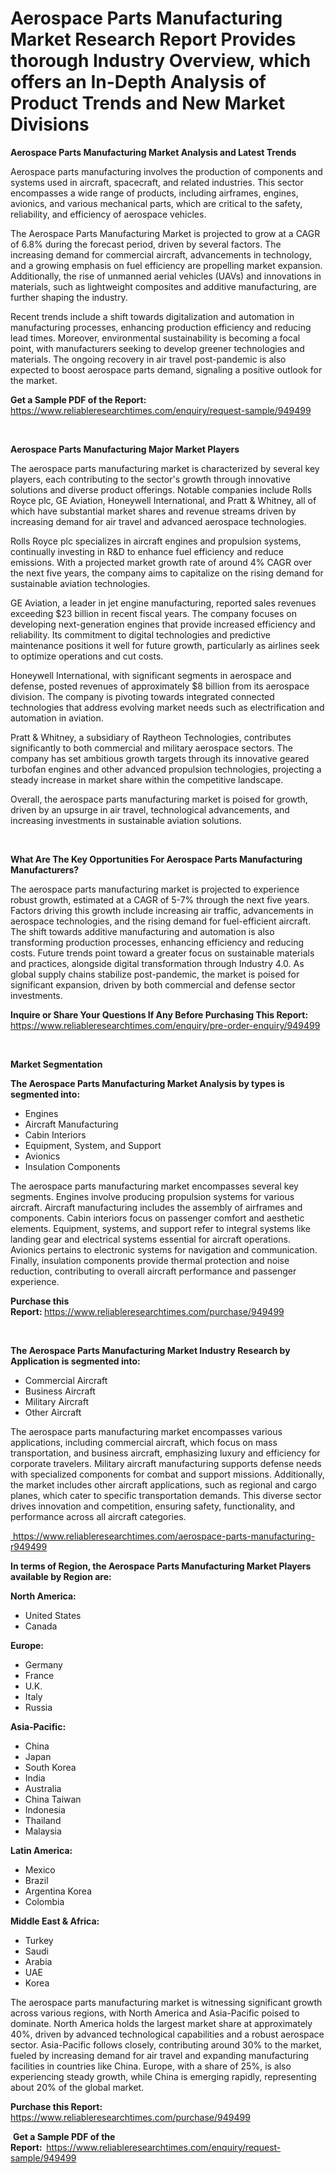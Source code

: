 <p><h1>Aerospace Parts Manufacturing Market Research Report Provides thorough Industry Overview, which offers an In-Depth Analysis of Product Trends and New Market Divisions</h1></p><p><strong>Aerospace Parts Manufacturing Market Analysis and Latest Trends</strong></p>
<p><p>Aerospace parts manufacturing involves the production of components and systems used in aircraft, spacecraft, and related industries. This sector encompasses a wide range of products, including airframes, engines, avionics, and various mechanical parts, which are critical to the safety, reliability, and efficiency of aerospace vehicles. </p><p>The Aerospace Parts Manufacturing Market is projected to grow at a CAGR of 6.8% during the forecast period, driven by several factors. The increasing demand for commercial aircraft, advancements in technology, and a growing emphasis on fuel efficiency are propelling market expansion. Additionally, the rise of unmanned aerial vehicles (UAVs) and innovations in materials, such as lightweight composites and additive manufacturing, are further shaping the industry.</p><p>Recent trends include a shift towards digitalization and automation in manufacturing processes, enhancing production efficiency and reducing lead times. Moreover, environmental sustainability is becoming a focal point, with manufacturers seeking to develop greener technologies and materials. The ongoing recovery in air travel post-pandemic is also expected to boost aerospace parts demand, signaling a positive outlook for the market.</p></p>
<p><strong>Get a Sample PDF of the Report:&nbsp;</strong> <a href="https://www.reliableresearchtimes.com/enquiry/request-sample/949499?utm_campaign=3134&utm_medium=2&utm_source=Github&utm_content=ia&utm_term=18042025&utm_id=aerospace-parts-manufacturing">https://www.reliableresearchtimes.com/enquiry/request-sample/949499</a></p>
<p>&nbsp;</p>
<p><strong>Aerospace Parts Manufacturing Major Market Players</strong></p>
<p><p>The aerospace parts manufacturing market is characterized by several key players, each contributing to the sector's growth through innovative solutions and diverse product offerings. Notable companies include Rolls Royce plc, GE Aviation, Honeywell International, and Pratt & Whitney, all of which have substantial market shares and revenue streams driven by increasing demand for air travel and advanced aerospace technologies.</p><p>Rolls Royce plc specializes in aircraft engines and propulsion systems, continually investing in R&D to enhance fuel efficiency and reduce emissions. With a projected market growth rate of around 4% CAGR over the next five years, the company aims to capitalize on the rising demand for sustainable aviation technologies.</p><p>GE Aviation, a leader in jet engine manufacturing, reported sales revenues exceeding $23 billion in recent fiscal years. The company focuses on developing next-generation engines that provide increased efficiency and reliability. Its commitment to digital technologies and predictive maintenance positions it well for future growth, particularly as airlines seek to optimize operations and cut costs.</p><p>Honeywell International, with significant segments in aerospace and defense, posted revenues of approximately $8 billion from its aerospace division. The company is pivoting towards integrated connected technologies that address evolving market needs such as electrification and automation in aviation.</p><p>Pratt & Whitney, a subsidiary of Raytheon Technologies, contributes significantly to both commercial and military aerospace sectors. The company has set ambitious growth targets through its innovative geared turbofan engines and other advanced propulsion technologies, projecting a steady increase in market share within the competitive landscape.</p><p>Overall, the aerospace parts manufacturing market is poised for growth, driven by an upsurge in air travel, technological advancements, and increasing investments in sustainable aviation solutions.</p></p>
<p>&nbsp;</p>
<p><strong>What Are The Key Opportunities For Aerospace Parts Manufacturing Manufacturers?</strong></p>
<p><p>The aerospace parts manufacturing market is projected to experience robust growth, estimated at a CAGR of 5-7% through the next five years. Factors driving this growth include increasing air traffic, advancements in aerospace technologies, and the rising demand for fuel-efficient aircraft. The shift towards additive manufacturing and automation is also transforming production processes, enhancing efficiency and reducing costs. Future trends point toward a greater focus on sustainable materials and practices, alongside digital transformation through Industry 4.0. As global supply chains stabilize post-pandemic, the market is poised for significant expansion, driven by both commercial and defense sector investments.</p></p>
<p><strong>Inquire or Share Your Questions If Any Before Purchasing This Report:</strong> <a href="https://www.reliableresearchtimes.com/enquiry/pre-order-enquiry/949499?utm_campaign=3134&utm_medium=2&utm_source=Github&utm_content=ia&utm_term=18042025&utm_id=aerospace-parts-manufacturing">https://www.reliableresearchtimes.com/enquiry/pre-order-enquiry/949499</a></p>
<p>&nbsp;</p>
<p><strong>Market Segmentation</strong></p>
<p><strong>The Aerospace Parts Manufacturing Market Analysis by types is segmented into:</strong></p>
<p><ul><li>Engines</li><li>Aircraft Manufacturing</li><li>Cabin Interiors</li><li>Equipment, System, and Support</li><li>Avionics</li><li>Insulation Components</li></ul></p>
<p><p>The aerospace parts manufacturing market encompasses several key segments. Engines involve producing propulsion systems for various aircraft. Aircraft manufacturing includes the assembly of airframes and components. Cabin interiors focus on passenger comfort and aesthetic elements. Equipment, systems, and support refer to integral systems like landing gear and electrical systems essential for aircraft operations. Avionics pertains to electronic systems for navigation and communication. Finally, insulation components provide thermal protection and noise reduction, contributing to overall aircraft performance and passenger experience.</p></p>
<p><strong>Purchase this Report:&nbsp;</strong><a href="https://www.reliableresearchtimes.com/purchase/949499?utm_campaign=3134&utm_medium=2&utm_source=Github&utm_content=ia&utm_term=18042025&utm_id=aerospace-parts-manufacturing">https://www.reliableresearchtimes.com/purchase/949499</a></p>
<p>&nbsp;</p>
<p><strong>The Aerospace Parts Manufacturing Market Industry Research by Application is segmented into:</strong></p>
<p><ul><li>Commercial Aircraft</li><li>Business Aircraft</li><li>Military Aircraft</li><li>Other Aircraft</li></ul></p>
<p><p>The aerospace parts manufacturing market encompasses various applications, including commercial aircraft, which focus on mass transportation, and business aircraft, emphasizing luxury and efficiency for corporate travelers. Military aircraft manufacturing supports defense needs with specialized components for combat and support missions. Additionally, the market includes other aircraft applications, such as regional and cargo planes, which cater to specific transportation demands. This diverse sector drives innovation and competition, ensuring safety, functionality, and performance across all aircraft categories.</p></p>
<p><a href="https://www.reliableresearchtimes.com/aerospace-parts-manufacturing-r949499?utm_campaign=3134&utm_medium=2&utm_source=Github&utm_content=ia&utm_term=18042025&utm_id=aerospace-parts-manufacturing">&nbsp;https://www.reliableresearchtimes.com/aerospace-parts-manufacturing-r949499</a></p>
<p><strong>In terms of Region, the Aerospace Parts Manufacturing Market Players available by Region are:</strong></p>
<p>
    <p> <strong> North America: </strong>
        <ul>
            <li>United States</li>
            <li>Canada</li>
        </ul>
        </p> 
    <p> <strong> Europe: </strong>
        <ul>
            <li>Germany</li>
            <li>France</li>
            <li>U.K.</li>
            <li>Italy</li>
            <li>Russia</li>
        </ul>
        </p> 
    <p> <strong> Asia-Pacific: </strong>
        <ul>
            <li>China</li>
            <li>Japan</li>
            <li>South Korea</li>
            <li>India</li>
            <li>Australia</li>
            <li>China Taiwan</li>
            <li>Indonesia</li>
            <li>Thailand</li>
            <li>Malaysia</li>
        </ul>
        </p> 
    <p> <strong> Latin America: </strong>
        <ul>
            <li>Mexico</li>
            <li>Brazil</li>
            <li>Argentina Korea</li>
            <li>Colombia</li>
        </ul>
        </p> 
    <p> <strong> Middle East & Africa: </strong>
        <ul>
            <li>Turkey</li>
            <li>Saudi</li>
            <li>Arabia</li>
            <li>UAE</li>
            <li>Korea</li>
        </ul>
    </p>
    </p>
<p><p>The aerospace parts manufacturing market is witnessing significant growth across various regions, with North America and Asia-Pacific poised to dominate. North America holds the largest market share at approximately 40%, driven by advanced technological capabilities and a robust aerospace sector. Asia-Pacific follows closely, contributing around 30% to the market, fueled by increasing demand for air travel and expanding manufacturing facilities in countries like China. Europe, with a share of 25%, is also experiencing steady growth, while China is emerging rapidly, representing about 20% of the global market.</p></p>
<p><strong>Purchase this Report: </strong><a href="https://www.reliableresearchtimes.com/purchase/949499?utm_campaign=3134&utm_medium=2&utm_source=Github&utm_content=ia&utm_term=18042025&utm_id=aerospace-parts-manufacturing">https://www.reliableresearchtimes.com/purchase/949499</a></p>
<p>&nbsp;<strong>Get a Sample PDF of the Report:&nbsp;&nbsp;</strong><a href="https://www.reliableresearchtimes.com/enquiry/request-sample/949499?utm_campaign=3134&utm_medium=2&utm_source=Github&utm_content=ia&utm_term=18042025&utm_id=aerospace-parts-manufacturing">https://www.reliableresearchtimes.com/enquiry/request-sample/949499</a></p>
<p><strong></strong></p>
<p><p></p><p></p><p></p></p>